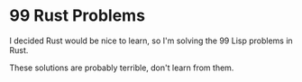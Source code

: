 # 99 Rust Problems

I decided Rust would be nice to learn, so I'm solving the 99 Lisp problems in Rust.

These solutions are probably terrible, don't learn from them.
